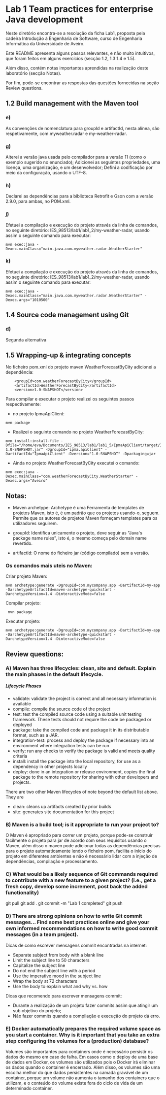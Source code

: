 # Lab 1 Team practices for enterprise Java development

Neste diretório encontra-se a resolução da ficha Lab1, proposta pela cadeira Introdução à Engenharia de Software, curso de Engenharia Informática da Universidade de Aveiro.

Este README apresenta alguns passos relevantes, e não muito intuitivos, que foram feitos em alguns exercícios (secção 1.2, 1.3 1.4 e 1.5).

Além disso, contém notas importantes aprendidas na realização deste laboratório (secção Notas).

Por fim, pode-se encontrar as respostas das questões fornecidas na seção Review questions.


## 1.2 Build management with the Maven tool 

### e) 
As convenções de nomenclatura para groupId e artifactId, nesta alínea, são respetivamente, com.myweather.radar e my-weather-radar.

### g)
Alterei a versão java usada pelo compilador para a versão 11 (como o exemplo sugerido no enunciado);
Adicionei as seguintes propriedades, uma licença, uma organização, e um desenvolvedor;
Defini a codificação por meio da configuração, usando o UTF-8.

### h)
Declarei as dependências para a biblioteca Retrofit e Gson com a versão 2.9.0, para ambas, no POM.xml.

### j)
Efetuei a compilação e execução do projeto através da linha de comandos, no seguinte diretório: IES_98513/lab1/lab1_2/my-weather-radar, usando assim o seguinte comando para executar:
```
mvn exec:java -Dexec.mainClass="main.java.com.myweather.radar.WeatherStarter"
```
### k)
Efetuei a compilação e execução do projeto através da linha de comandos, no seguinte diretório: IES_98513/lab1/lab1_2/my-weather-radar, usando assim o seguinte comando para executar: 
```
mvn exec:java -Dexec.mainClass="main.java.com.myweather.radar.WeatherStarter" -Dexec.args="1010500"
```

## 1.4 Source code management using Git
### d)
Segunda alternativa

## 1.5 Wrapping-up & integrating concepts
No ficheiro pom.xml do projeto maven WeatherForecastByCity adicionei a dependência:
```
	<groupId>com.weatherForecastByCity</groupId>
  	<artifactId>WeatherForecastByCity</artifactId>
  	<version>1.0-SNAPSHOT</version>
```
Para compilar e executar o projeto realizei os seguintes passos respectivamente:

* no projeto IpmaApiClient:
``` 
mvn package
``` 

* Realizei o seguinte comando no projeto WeatherForecastByCity:
```
mvn install:install-file -Dfile="/home/eva/Documents/IES_98513/lab1/lab1_5/IpmaApiClient/target/IpmaApiClient-1.0-SNAPSHOT.jar" -DgroupId="ipma.apiClient" -DartifactId="IpmaApiClient" -Dversion="1.0-SNAPSHOT" -Dpackaging=jar 
```

* Ainda no projeto WeatherForecastByCity executei o comando:
```
mvn exec:java -Dexec.mainClass="com.weatherForecastByCity.WeatherStarter" -Dexec.args="Aveiro"  
```

## Notas:

* Maven archetype: Archetype é uma Ferramenta de templates de projetos Maven, isto é, é um padrão que os projetos usando-o, seguem. Permite que os autores de projetos Maven forneçam templates para os utilizadores seguirem. 

* groupId: Identifica unicamente o projeto, deve seguir as "Java's package name rules", isto é, o mesmo começa pelo domain name revertido.

* artifactId: O nome do ficheiro jar (código compilado) sem a versão.

### Os comandos mais uteis no Maven:

Criar projeto Maven:
```
mvn archetype:generate -DgroupId=com.mycompany.app -DartifactId=my-app -DarchetypeArtifactId=maven-archetype-quickstart -DarchetypeVersion=1.4 -DinteractiveMode=false
 ```

Compilar projeto:
```
 mvn package
```

Executar projeto:
```
mvn archetype:generate -DgroupId=com.mycompany.app -DartifactId=my-app -DarchetypeArtifactId=maven-archetype-quickstart -DarchetypeVersion=1.4 -DinteractiveMode=false
```

## Review questions:

### A) Maven has three lifecycles: clean, site and default. Explain the main phases in the default lifecycle.
##### Lifecycle Phases

* validate: validate the project is correct and all necessary information is available
* compile: compile the source code of the project
* test: test the compiled source code using a suitable unit testing framework. These tests should not require the code be packaged or deployed
* package: take the compiled code and package it in its distributable format, such as a JAR.
* integration-test: process and deploy the package if necessary into an environment where integration tests can be run
* verify: run any checks to verify the package is valid and meets quality criteria
* install: install the package into the local repository, for use as a dependency in other projects locally
* deploy: done in an integration or release environment, copies the final package to the remote repository for sharing with other developers and projects.

There are two other Maven lifecycles of note beyond the default list above. They are

* clean: cleans up artifacts created by prior builds
* site: generates site documentation for this project

### B) Maven is a build tool; is it appropriate to run your project to? 
O Maven é apropriado para correr um projeto, porque pode-se construir facilmente o projeto para jar de acordo com seus requisitos usando o Maven, além disso o maven pode adicionar todas as dependências precisas para o projeto automaticamente lendo o ficheiro pom, facilita o início do projeto em diferentes ambientes e não é necessário lidar com a injeção de dependências, compilação e processamento.

### C) What would be a likely sequence of Git commands required to contribute with a new feature to a given project? (i.e., get a fresh copy, develop some increment, post back the added functionality) 
git pull
git add .
git commit -m "Lab 1 completed"
git push
### D) There are strong opinions on how to write Git commit messages... Find some best practices online and give your own informed recommendations on how to write good commit messages (in a team project).  

Dicas de como escrever mensagens commit encontradas na internet:
* Separate subject from body with a blank line
* Limit the subject line to 50 characters
* Capitalize the subject line
* Do not end the subject line with a period
* Use the imperative mood in the subject line
* Wrap the body at 72 characters
* Use the body to explain what and why vs. how

Dicas que recomendo para escrever mensagens commit:
* Durante a realização de um projeto fazer commits assim que atingir um sub objetivo do projeto;
* Não fazer commits quando a compilação e execução do projeto dá  erro. 

### E) Docker automatically prepares the required volume space as you start a container. Why is it important that you take an extra step configuring the volumes for a (production) database?

Volumes são importantes para containers onde é necessário persistir os dados do mesmo em caso de falha. Em casos como o deploy de uma base de dados em Docker, os volumes são utilizados pois o Docker irá eliminar os dados quando o container é encerrado.
Além disso, os volumes são uma escolha melhor do que dados persistentes na camada gravável de um container, porque um volume não aumenta o tamanho dos containers que o utilizam, e o conteúdo do volume existe fora do ciclo de vida de um determinado container.